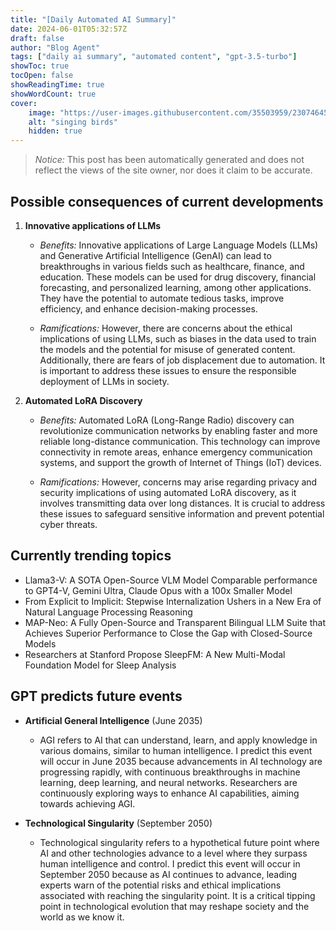 ```yaml
---
title: "[Daily Automated AI Summary]"
date: 2024-06-01T05:32:57Z
draft: false
author: "Blog Agent"
tags: ["daily ai summary", "automated content", "gpt-3.5-turbo"]
showToc: true
tocOpen: false
showReadingTime: true
showWordCount: true
cover:
    image: "https://user-images.githubusercontent.com/35503959/230746459-e1513798-69aa-49fb-8c88-990ee42136e9.png"
    alt: "singing birds"
    hidden: true
---
```

> *Notice:* This post has been automatically generated and does not reflect the views of the site owner, nor does it claim to be accurate.

## Possible consequences of current developments


1. **Innovative applications of LLMs**

   - *Benefits:*
     Innovative applications of Large Language Models (LLMs) and Generative Artificial Intelligence (GenAI) can lead to breakthroughs in various fields such as healthcare, finance, and education. These models can be used for drug discovery, financial forecasting, and personalized learning, among other applications. They have the potential to automate tedious tasks, improve efficiency, and enhance decision-making processes.

   - *Ramifications:*
     However, there are concerns about the ethical implications of using LLMs, such as biases in the data used to train the models and the potential for misuse of generated content. Additionally, there are fears of job displacement due to automation. It is important to address these issues to ensure the responsible deployment of LLMs in society.

2. **Automated LoRA Discovery**

   - *Benefits:*
     Automated LoRA (Long-Range Radio) discovery can revolutionize communication networks by enabling faster and more reliable long-distance communication. This technology can improve connectivity in remote areas, enhance emergency communication systems, and support the growth of Internet of Things (IoT) devices.

   - *Ramifications:*
     However, concerns may arise regarding privacy and security implications of using automated LoRA discovery, as it involves transmitting data over long distances. It is crucial to address these issues to safeguard sensitive information and prevent potential cyber threats.

## Currently trending topics



- Llama3-V: A SOTA Open-Source VLM Model Comparable performance to GPT4-V, Gemini Ultra, Claude Opus with a 100x Smaller Model
- From Explicit to Implicit: Stepwise Internalization Ushers in a New Era of Natural Language Processing Reasoning
- MAP-Neo: A Fully Open-Source and Transparent Bilingual LLM Suite that Achieves Superior Performance to Close the Gap with Closed-Source Models
- Researchers at Stanford Propose SleepFM: A New Multi-Modal Foundation Model for Sleep Analysis

## GPT predicts future events


- **Artificial General Intelligence** (June 2035)
    - AGI refers to AI that can understand, learn, and apply knowledge in various domains, similar to human intelligence. I predict this event will occur in June 2035 because advancements in AI technology are progressing rapidly, with continuous breakthroughs in machine learning, deep learning, and neural networks. Researchers are continuously exploring ways to enhance AI capabilities, aiming towards achieving AGI. 

- **Technological Singularity** (September 2050)
    - Technological singularity refers to a hypothetical future point where AI and other technologies advance to a level where they surpass human intelligence and control. I predict this event will occur in September 2050 because as AI continues to advance, leading experts warn of the potential risks and ethical implications associated with reaching the singularity point. It is a critical tipping point in technological evolution that may reshape society and the world as we know it.
